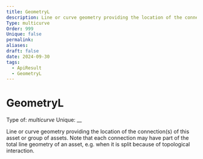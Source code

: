 ```yaml
---
title: GeometryL
description: Line or curve geometry providing the location of the connection(s) of this asset or group of assets. Note that each connection may have part of the total line geometry of an asset, e.g. when it is split because of topological interaction.
Type: multicurve
Order: 999
Unique: false
permalink: 
aliases: 
draft: false
date: 2024-09-30
tags:
  - ApiResult
  - GeometryL
---
```

# GeometryL

Type of: _multicurve_
Unique: __

Line or curve geometry providing the location of the connection(s) of this asset or group of assets. Note that each connection may have part of the total line geometry of an asset, e.g. when it is split because of topological interaction.

